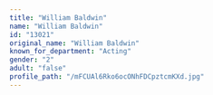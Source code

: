 ```yaml
---
title: "William Baldwin"
name: "William Baldwin"
id: "13021"
original_name: "William Baldwin"
known_for_department: "Acting"
gender: "2"
adult: "false"
profile_path: "/mFCUAl6Rko6ocONhFDCpztcmKXd.jpg"
---
```

